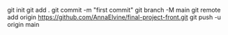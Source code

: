 git init
git add .
git commit -m "first commit"
git branch -M main
git remote add origin https://github.com/AnnaElvine/final-project-front.git
git push -u origin main
